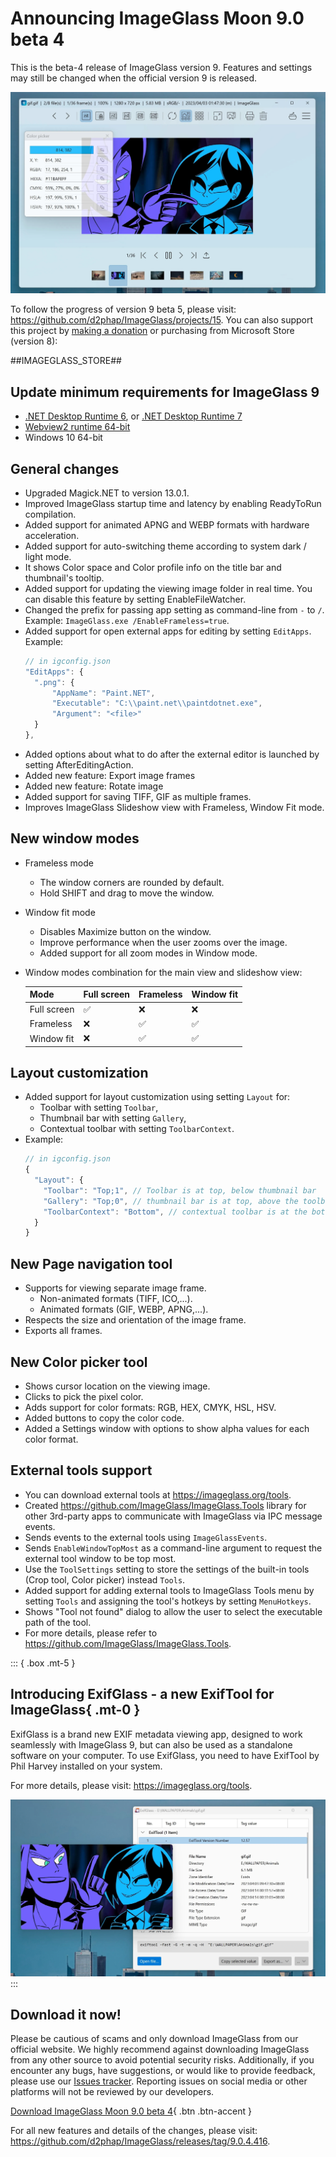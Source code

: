 # Announcing ImageGlass Moon 9.0 beta 4

This is the beta-4 release of ImageGlass version 9. Features and settings may still be changed when the official version 9 is released.

![ImageGlass 9.0 beta 4](https://raw.githubusercontent.com/ImageGlass/releases/main/screenshots/v9.0-beta-4/9.0b4_2.webp)


To follow the progress of version 9 beta 5, please visit: https://github.com/d2phap/ImageGlass/projects/15. You can also support this project by [making a donation](https://github.com/sponsors/d2phap) or purchasing from Microsoft Store (version 8):

##IMAGEGLASS_STORE##


## Update minimum requirements for ImageGlass 9
- [.NET Desktop Runtime 6](https://dotnet.microsoft.com/en-us/download/dotnet/6.0), or [.NET Desktop Runtime 7](https://dotnet.microsoft.com/en-us/download/dotnet/7.0)
- [Webview2 runtime 64-bit](https://developer.microsoft.com/en-us/microsoft-edge/webview2/#download-section)
- Windows 10 64-bit


## General changes
- Upgraded Magick.NET to version 13.0.1.
- Improved ImageGlass startup time and latency by enabling ReadyToRun compilation.
- Added support for animated APNG and WEBP formats with hardware acceleration.
- Added support for auto-switching theme according to system dark / light mode.
- It shows Color space and Color profile info on the title bar and thumbnail's tooltip.
- Added support for updating the viewing image folder in real time. You can disable this feature by setting EnableFileWatcher.
- Changed the prefix for passing app setting as command-line from `-` to `/`. Example: `ImageGlass.exe /EnableFrameless=true`.
- Added support for open external apps for editing by setting `EditApps`. Example:
  ```ts
  // in igconfig.json
  "EditApps": {
    ".png": {
        "AppName": "Paint.NET",
        "Executable": "C:\\paint.net\\paintdotnet.exe",
        "Argument": "<file>"
    }
  },
  ```
- Added options about what to do after the external editor is launched by setting AfterEditingAction.
- Added new feature: Export image frames
- Added new feature: Rotate image
- Added support for saving TIFF, GIF as multiple frames.
- Improves ImageGlass Slideshow view with Frameless, Window Fit mode.


## New window modes
- Frameless mode
  + The window corners are rounded by default.
  + Hold SHIFT and drag to move the window.
- Window fit mode
  + Disables Maximize button on the window.
  + Improve performance when the user zooms over the image.
  + Added support for all zoom modes in Window mode.
- Window modes combination for the main view and slideshow view:

  | Mode | Full screen | Frameless | Window fit
  | -- | -- | -- | -- |
  | Full screen	| ✅	| ❌	| ❌ |
  | Frameless	| ❌	| ✅	| ✅ |
  | Window fit | ❌ | ✅ | ✅ |


## Layout customization
- Added support for layout customization using setting `Layout` for:
  + Toolbar with setting `Toolbar`,
  + Thumbnail bar with setting `Gallery`,
  + Contextual toolbar with setting `ToolbarContext`.
- Example:
  ```ts
  // in igconfig.json
  {
    "Layout": {
      "Toolbar": "Top;1", // Toolbar is at top, below thumbnail bar
      "Gallery": "Top;0", // thumbnail bar is at top, above the toolbar
      "ToolbarContext": "Bottom", // contextual toolbar is at the bottom
    }
  }
  ```


## New Page navigation tool
- Supports for viewing separate image frame.
  + Non-animated formats (TIFF, ICO,...).
  + Animated formats (GIF, WEBP, APNG,...).
- Respects the size and orientation of the image frame.
- Exports all frames.
 

## New Color picker tool
- Shows cursor location on the viewing image.
- Clicks to pick the pixel color.
- Adds support for color formats: RGB, HEX, CMYK, HSL, HSV.
- Added buttons to copy the color code.
- Added a Settings window with options to show alpha values for each color format.


## External tools support
- You can download external tools at https://imageglass.org/tools.
- Created https://github.com/ImageGlass/ImageGlass.Tools library for other 3rd-party apps to communicate with ImageGlass via IPC message events.
- Sends events to the external tools using `ImageGlassEvents`.
- Sends `EnableWindowTopMost` as a command-line argument to request the external tool window to be top most.
- Use the `ToolSettings` setting to store the settings of the built-in tools (Crop tool, Color picker) instead `Tools`.
- Added support for adding external tools to ImageGlass Tools menu by setting `Tools` and assigning the tool's hotkeys by setting `MenuHotkeys`.
- Shows "Tool not found" dialog to allow the user to select the executable path of the tool.
- For more details, please refer to https://github.com/ImageGlass/ImageGlass.Tools.


::: { .box .mt-5 }
## Introducing ExifGlass - a new ExifTool for ImageGlass{ .mt-0 }
ExifGlass is a brand new EXIF metadata viewing app, designed to work seamlessly with ImageGlass 9, but can also be used as a standalone software on your computer. To use ExifGlass, you need to have ExifTool by Phil Harvey installed on your system.

For more details, please visit: https://imageglass.org/tools.

![ExifGlass](https://raw.githubusercontent.com/ImageGlass/releases/main/screenshots/v9.0-beta-4/9.0b4_3.webp)
:::


## Download it now!
Please be cautious of scams and only download ImageGlass from our official website. We highly recommend against downloading ImageGlass from any other source to avoid potential security risks. Additionally, if you encounter any bugs, have suggestions, or would like to provide feedback, please use our [Issues tracker](https://github.com/d2phap/ImageGlass/issues). Reporting issues on social media or other platforms will not be reviewed by our developers.


[Download ImageGlass Moon 9.0 beta 4](https://imageglass.org/release/imageglass-9.0-beta-4-41){ .btn .btn-accent }

For all new features and details of the changes, please visit: https://github.com/d2phap/ImageGlass/releases/tag/9.0.4.416.

